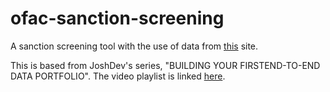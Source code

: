 # ofac-sanction-screening
A sanction screening tool with the use of data from [this](https://ofac.treasury.gov/) site.

This is based from JoshDev's series, "BUILDING YOUR FIRSTEND-TO-END DATA PORTFOLIO". The video playlist is linked [here](https://www.youtube.com/playlist?list=PLtomnyC4qhTwqcZ3DzBhewMNjM_4rHqnO).